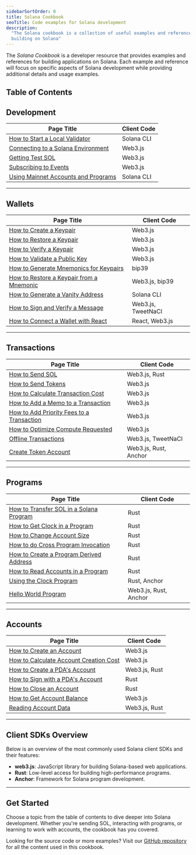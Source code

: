 ```yaml
---
sidebarSortOrder: 0
title: Solana Cookbook
seoTitle: Code examples for Solana development
description:
  "The Solana cookbook is a collection of useful examples and references for
  building on Solana"
---
```


The _Solana Cookbook_ is a developer resource that provides examples and
references for building applications on Solana. Each example and reference will
focus on specific aspects of Solana development while providing additional
details and usage examples.

## Table of Contents

## Development

| **Page Title**                                                                                                            | **Client Code** |
| ------------------------------------------------------------------------------------------------------------------------- | --------------- |
| [How to Start a Local Validator](https://solana.com/developers/cookbook/development/start-local-validator)                | Solana CLI      |
| [Connecting to a Solana Environment](https://solana.com/developers/cookbook/development/connect-environment)              | Web3.js         |
| [Getting Test SOL](https://solana.com/developers/cookbook/development/test-sol)                                           | Web3.js         |
| [Subscribing to Events](https://solana.com/developers/cookbook/development/subscribing-events)                            | Web3.js         |
| [Using Mainnet Accounts and Programs](https://solana.com/developers/cookbook/development/using-mainnet-accounts-programs) | Solana CLI      |

---

## Wallets

| **Page Title**                                                                                                   | **Client Code**    |
| ---------------------------------------------------------------------------------------------------------------- | ------------------ |
| [How to Create a Keypair](https://solana.com/developers/cookbook/wallets/create-keypair)                         | Web3.js            |
| [How to Restore a Keypair](https://solana.com/developers/cookbook/wallets/restore-keypair)                       | Web3.js            |
| [How to Verify a Keypair](https://solana.com/developers/cookbook/wallets/verify-keypair)                         | Web3.js            |
| [How to Validate a Public Key](https://solana.com/developers/cookbook/wallets/check-publickey)                   | Web3.js            |
| [How to Generate Mnemonics for Keypairs](https://solana.com/developers/cookbook/wallets/generate-mnemonic)       | bip39              |
| [How to Restore a Keypair from a Mnemonic](https://solana.com/developers/cookbook/wallets/restore-from-mnemonic) | Web3.js, bip39     |
| [How to Generate a Vanity Address](https://solana.com/developers/cookbook/wallets/generate-vanity-address)       | Solana CLI         |
| [How to Sign and Verify a Message](https://solana.com/developers/cookbook/wallets/sign-message)                  | Web3.js, TweetNaCl |
| [How to Connect a Wallet with React](https://solana.com/developers/cookbook/wallets/connect-wallet-react)        | React, Web3.js     |

---

## Transactions

| **Page Title**                                                                                                     | **Client Code**       |
| ------------------------------------------------------------------------------------------------------------------ | --------------------- |
| [How to Send SOL](https://solana.com/developers/cookbook/transactions/send-sol)                                    | Web3.js, Rust         |
| [How to Send Tokens](https://solana.com/developers/cookbook/transactions/send-tokens)                              | Web3.js               |
| [How to Calculate Transaction Cost](https://solana.com/developers/cookbook/transactions/calculate-cost)            | Web3.js               |
| [How to Add a Memo to a Transaction](https://solana.com/developers/cookbook/transactions/add-memo)                 | Web3.js               |
| [How to Add Priority Fees to a Transaction](https://solana.com/developers/cookbook/transactions/add-priority-fees) | Web3.js               |
| [How to Optimize Compute Requested](https://solana.com/developers/cookbook/transactions/optimize-compute)          | Web3.js               |
| [Offline Transactions](https://solana.com/developers/cookbook/transactions/offline-transactions)                   | Web3.js, TweetNaCl    |
| [Create Token Account](./transactions/create-token-account.md)                                                     | Web3.js, Rust, Anchor |

---

## Programs

| **Page Title**                                                                                                 | **Client Code**       |
| -------------------------------------------------------------------------------------------------------------- | --------------------- |
| [How to Transfer SOL in a Solana Program](https://solana.com/developers/cookbook/programs/transfer-sol)        | Rust                  |
| [How to Get Clock in a Program](https://solana.com/developers/cookbook/programs/clock)                         | Rust                  |
| [How to Change Account Size](https://solana.com/developers/cookbook/programs/change-account-size)              | Rust                  |
| [How to do Cross Program Invocation](https://solana.com/developers/cookbook/programs/cross-program-invocation) | Rust                  |
| [How to Create a Program Derived Address](https://solana.com/developers/cookbook/programs/create-pda)          | Rust                  |
| [How to Read Accounts in a Program](https://solana.com/developers/cookbook/programs/read-accounts)             | Rust                  |
| [Using the Clock Program](./programs/clock.md)                                                                 | Rust, Anchor          |
| [Hello World Program](./programs/hello-world.md)                                                               | Web3.js, Rust, Anchor |

---

## Accounts

| **Page Title**                                                                                           | **Client Code** |
| -------------------------------------------------------------------------------------------------------- | --------------- |
| [How to Create an Account](https://solana.com/developers/cookbook/accounts/create-account)               | Web3.js         |
| [How to Calculate Account Creation Cost](https://solana.com/developers/cookbook/accounts/calculate-rent) | Web3.js         |
| [How to Create a PDA's Account](https://solana.com/developers/cookbook/accounts/create-pda-account)      | Web3.js, Rust   |
| [How to Sign with a PDA's Account](https://solana.com/developers/cookbook/accounts/sign-with-pda)        | Rust            |
| [How to Close an Account](https://solana.com/developers/cookbook/accounts/close-account)                 | Rust            |
| [How to Get Account Balance](https://solana.com/developers/cookbook/accounts/get-account-balance)        | Web3.js         |
| [Reading Account Data](./accounts/read-data.md)                                                          | Web3.js, Rust   |

---

## Client SDKs Overview

Below is an overview of the most commonly used Solana client SDKs and their
features:

- **web3.js**: JavaScript library for building Solana-based web applications.
- **Rust**: Low-level access for building high-performance programs.
- **Anchor**: Framework for Solana program development.

---

## Get Started

Choose a topic from the table of contents to dive deeper into Solana
development. Whether you're sending SOL, interacting with programs, or learning
to work with accounts, the cookbook has you covered.

Looking for the source code or more examples? Visit our
[GitHub repository](https://github.com/solana-foundation/developer-content) for
all the content used in this cookbook.
